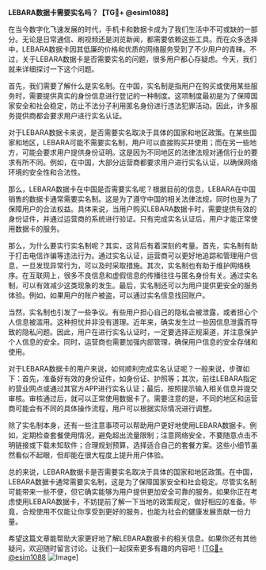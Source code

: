 **LEBARA数据卡需要实名吗？【TG💪+ @esim1088】**

在当今数字化飞速发展的时代，手机卡和数据卡成为了我们生活中不可或缺的一部分。无论是日常通信、刷视频还是浏览新闻，都需要依赖这些工具。而在众多选择中，LEBARA数据卡因其低廉的价格和优质的网络服务受到了不少用户的青睐。不过，关于LEBARA数据卡是否需要实名的问题，很多用户都心存疑虑。今天，我们就来详细探讨一下这个问题。

首先，我们需要了解什么是实名制。在中国，实名制是指用户在购买或使用某些服务时，需要提供真实的身份信息进行登记的一种制度。这项制度最初是为了保障国家安全和社会稳定，防止不法分子利用匿名身份进行违法犯罪活动。因此，许多服务提供商都会要求用户进行实名认证。

对于LEBARA数据卡来说，是否需要实名取决于具体的国家和地区政策。在某些国家和地区，LEBARA可能不需要实名制，用户可以直接购买并使用；而在另一些地方，可能会要求用户提供身份证明。这是因为不同地区的法律法规对通信行业的要求有所不同。例如，在中国，大部分运营商都要求用户进行实名认证，以确保网络环境的安全性和合法性。

那么，LEBARA数据卡在中国是否需要实名呢？根据目前的信息，LEBARA在中国销售的数据卡通常需要实名制。这是为了遵守中国的相关法律法规，同时也是为了保障用户的合法权益。具体来说，当用户购买LEBARA数据卡时，需要提供有效的身份证件，并通过运营商的系统进行验证。只有完成实名认证后，用户才能正常使用数据卡的服务。

那么，为什么要实行实名制呢？其实，这背后有着深刻的考量。首先，实名制有助于打击电信诈骗等违法行为。通过实名认证，运营商可以更好地追踪和管理用户信息，一旦发现异常行为，可以及时采取措施。其次，实名制也有助于维护网络秩序。在互联网上，很多不良信息和虚假信息的传播往往与匿名身份有关。通过实名制，可以有效减少这类现象的发生。最后，实名制还可以为用户提供更安全的服务体验。例如，如果用户的账户被盗，可以通过实名信息找回账户。

当然，实名制也引发了一些争议。有些用户担心自己的隐私会被泄露，或者担心个人信息被滥用。这种担忧并非没有道理。近年来，确实发生过一些因信息泄露而导致的隐私问题。因此，用户在进行实名认证时，一定要选择正规渠道，并注意保护个人信息的安全。同时，运营商也需要加强内部管理，确保用户信息的安全存储和使用。

对于LEBARA数据卡的用户来说，如何顺利完成实名认证呢？一般来说，步骤如下：首先，准备好有效的身份证件，如身份证、护照等；其次，前往LEBARA指定的营业网点或通过其官方APP进行实名认证；最后，按照提示输入相关信息并提交审核。审核通过后，就可以正常使用数据卡了。需要注意的是，不同的地区和运营商可能会有不同的具体操作流程，用户可以根据实际情况进行调整。

除了实名制本身，还有一些注意事项可以帮助用户更好地使用LEBARA数据卡。例如，定期检查套餐使用情况，避免超出流量限制；注意网络安全，不要随意点击不明链接或下载未知软件；合理规划预算，选择适合自己的套餐方案。这些小细节虽然看似不起眼，但却能在很大程度上提升用户体验。

总的来说，LEBARA数据卡是否需要实名取决于具体的国家和地区政策。在中国，LEBARA数据卡通常需要实名制，这是为了保障国家安全和社会稳定。尽管实名制可能带来一些不便，但它确实能够为用户提供更加安全可靠的服务。如果你正在考虑使用LEBARA数据卡，不妨提前了解一下当地的政策规定，做好相应的准备。毕竟，合规使用不仅能让你享受到更好的服务，也能为社会的健康发展贡献一份力量。

希望这篇文章能帮助大家更好地了解LEBARA数据卡的相关信息。如果你还有其他疑问，欢迎随时留言讨论。让我们一起探索更多有趣的内容吧！[[TG💪+ @esim1088](https://t.me/s/esim1088) ![Image](https://i.postimg.cc/4NQfJmqS/Snipaste-2025-05-13-00-14-12.png)]